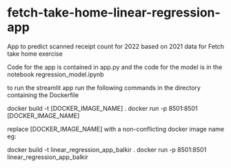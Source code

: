 # fetch-take-home-linear-regression-app
App to predict scanned receipt count for 2022 based on 2021 data for Fetch take home exercise

Code for the app is contained in app.py and the code for the model is in the notebook regression_model.ipynb

to run the streamlit app run the following commands in the directory containing the Dockerfile

docker build -t [DOCKER_IMAGE_NAME] .
docker run -p 8501:8501 [DOCKER_IMAGE_NAME]

replace [DOCKER_IMAGE_NAME] with a non-conflicting docker image name eg:

docker build -t linear_regression_app_balkir .
docker run -p 8501:8501 linear_regression_app_balkir
